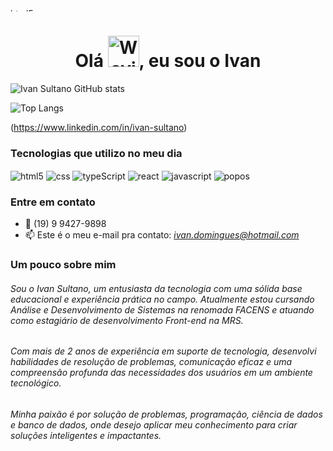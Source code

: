 <img align="center" width="1000" height="5" alt="html5" src="https://camo.githubusercontent.com/db8799439b1aac28767bd384d934452a5827197b19480ddbc1b0410768a08408/68747470733a2f2f696e666c6f722e636f6d2f77702d636f6e74656e742f75706c6f6164732f323032332f30352f7465636e6f6c6f6769612d666c6f72657374612d696e666c6f722e676966"/>

<h1 align="center">Olá <img width="50" height="50" src="https://raw.githubusercontent.com/Tarikul-Islam-Anik/Animated-Fluent-Emojis/master/Emojis/Hand%20gestures/Waving%20Hand%20Medium-Light%20Skin%20Tone.png" alt="Waving Hand Medium-Light Skin Tone" width="25" height="25" />, eu sou o Ivan</h1>

![Ivan Sultano GitHub stats](https://github-readme-stats.vercel.app/api?username=IvanSultano&show_icons=true&theme=Gradient)

![Top Langs](https://github-readme-stats.vercel.app/api/top-langs/?username=IvanSultano&layout=compact)

(https://www.linkedin.com/in/ivan-sultano)

### Tecnologias que utilizo no meu dia

<div style="display: inline_block">
  <img align="center" alt="html5" src="https://img.shields.io/badge/HTML5-E34F26?style=for-the-badge&logo=html5&logoColor=white"/>
  <img align="center" alt="css" src="https://img.shields.io/badge/CSS3-1572B6?style=for-the-badge&logo=css3&logoColor=white"/>
  <img align="center" alt="typeScript" src="https://img.shields.io/badge/TypeScript-007ACC?style=for-the-badge&logo=typescript&logoColor=white"/>
  <img align="center" alt="react" src="https://img.shields.io/badge/React-20232A?style=for-the-badge&logo=react&logoColor=61DAFB"/>
  <img align="center" alt="javascript" src="https://img.shields.io/badge/JavaScript-323330?style=for-the-badge&logo=javascript&logoColor=F7DF1E"/>
  <img align="center" alt="popos" src="https://img.shields.io/badge/Pop!_OS-48B9C7?style=for-the-badge&logo=Pop!_OS&logoColor=white"/>
</div>

### Entre em contato
- 📱 (19) 9 9427-9898
- 📫 Este é o meu e-mail pra contato: *ivan.domingues@hotmail.com*

### Um pouco sobre mim 

###### Sou o Ivan Sultano, um entusiasta da tecnologia com uma sólida base educacional e experiência prática no campo. Atualmente estou cursando Análise e Desenvolvimento de Sistemas na renomada FACENS e atuando como estagiário de desenvolvimento Front-end na MRS.

###### Com mais de 2 anos de experiência em suporte de tecnologia, desenvolvi habilidades de resolução de problemas, comunicação eficaz e uma compreensão profunda das necessidades dos usuários em um ambiente tecnológico.

###### Minha paixão é por solução de problemas, programação, ciência de dados e banco de dados, onde desejo aplicar meu conhecimento para criar soluções inteligentes e impactantes.
